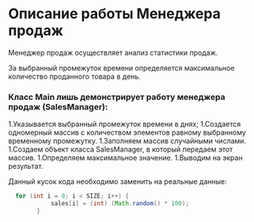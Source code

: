 # Описание работы Менеджера продаж

Менеджер продаж осуществляет анализ статистики продаж.

За выбранный промежуток времени определяется максимальное количество проданного товара в день.

### Класс Main лишь демонстрирует работу менеджера продаж (SalesManager):

1.Указывается выбранный промежуток времени в днях;
1.Создается одномерный массив с количеством элементов равному выбранному временному промежутку.
1.Заполняем массив случайными числами.
1.Создаем объект класса SalesManager, в который передаем этот массив.
1.Определяем максимальное значение.
1.Выводим на экран результат.

Данный кусок кода необходимо заменить на реальные данные:

```java
  for (int i = 0; i < SIZE; i++) {
            sales[i] = (int) (Math.random() * 100);
        }

```